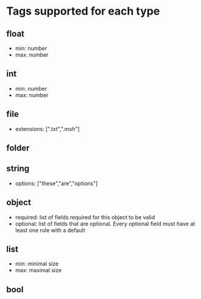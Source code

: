 # Tags supported for each type

## float

* min: number
* max: number

## int 

* min: number
* max: number

## file

* extensions: [".txt",".msh"]

## folder

## string

* options: ["these","are","options"]

## object

* required: list of fields required for this object to be valid
* optional: list of fields that are optional. Every optional field must have at least one rule with a default

## list

* min: minimal size
* max: maximal size

## bool

